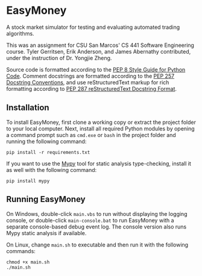 # EasyMoney

A stock market simulator for testing and evaluating automated trading algorithms.

This was an assignment for CSU San Marcos' CS 441 Software Engineering course.
Tyler Gerritsen, Erik Anderson, and James Abernathy contributed, under the
instruction of Dr. Yongjie Zheng.

Source code is formatted according to the [PEP 8 Style Guide for Python Code](
https://www.python.org/dev/peps/pep-0008/ ). Comment docstrings are formatted
according to the [PEP 257 Docstring Conventions](
https://www.python.org/dev/peps/pep-0257/ ), and use reStructuredText markup
for rich formatting according to [PEP 287 reStructuredText Docstring Format](
https://www.python.org/dev/peps/pep-0287/ ).


## Installation

To install EasyMoney, first clone a working copy or extract the project folder
to your local computer. Next, install all required Python modules by opening
a command prompt such as `cmd.exe` or `bash` in the project folder and running
the following command:
```
pip install -r requirements.txt
```

If you want to use the [Mypy]( http://mypy-lang.org/ ) tool for static analysis
type-checking, install it as well with the following command:
```
pip install mypy
```


## Running EasyMoney

On Windows, double-click `main.vbs` to run without displaying the logging
console, or double-click `main-console.bat` to run EasyMoney with a separate
console-based debug event log. The console version also runs Mypy static
analysis if available.

On Linux, change `main.sh` to executable and then run it with the following
commands:
```
chmod +x main.sh
./main.sh
```
